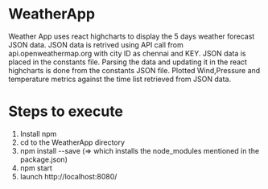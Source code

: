 # WeatherApp

Weather App uses react highcharts to display the 5 days weather forecast JSON data.
JSON data is retrived using API call from  api.openweathermap.org with city ID as chennai and KEY.
JSON data is placed in the constants file.
Parsing the data and updating it in the react highcharts is done from the constants JSON file.
Plotted Wind,Pressure and temperature metrics against the time list retrieved from JSON data.

Steps to execute
=================
1. Install npm
2. cd to the WeatherApp directory
3. npm install --save (=> which installs the node_modules mentioned in the package.json)
4. npm start
5. launch http://localhost:8080/
